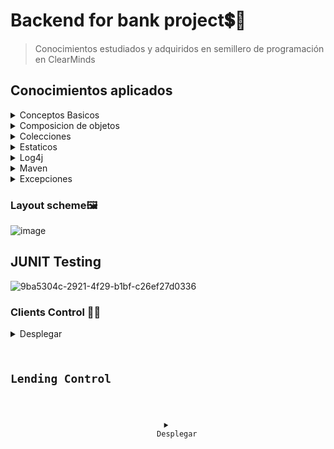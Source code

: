 # Backend for bank project💲📀 
> Conocimientos estudiados y adquiridos en semillero de programación en ClearMinds
## Conocimientos aplicados
<details>
	<summary> 
		Conceptos Basicos
	</summary>
	<a>
	<img src="https://user-images.githubusercontent.com/66846214/126988667-824247b9-1e46-4daa-90ff-64cbb9526673.png"/>
	</a>
</details>
<details>
	<summary> 
		Composicion de objetos
	</summary>
	<a>
	<img src="https://user-images.githubusercontent.com/66846214/126988788-087e7dee-ef8a-4dfc-97be-3953d8bb9733.png"/>
	</a>
</details>
<details>
	<summary> 
	Colecciones
	</summary>
	<a>
	<img src="https://user-images.githubusercontent.com/66846214/126992444-8a262609-9d0e-4e15-bee2-62b6e1e1f1bb.png"/>
	</a>
</details>
<details>
	<summary> 
	Estaticos
	</summary>
	<a>
	<img src="https://user-images.githubusercontent.com/66846214/126992590-6a3d8735-7519-43f3-8816-1a1ec732b63c.png"/>
	</a>
</details>
<details>
	<summary> 
	Log4j
	</summary>
	<a>
	<img src="https://user-images.githubusercontent.com/66846214/126992805-5cf039b5-d058-4ef5-ae64-cb0c8ba19182.png"/>
	</a>
</details>
<details>
	<summary> 
	Maven
	</summary>
	<a>
	<img src="https://user-images.githubusercontent.com/66846214/126993040-61c0a0f8-5397-4a32-98d2-ea215d04df91.png"/>
	</a>
</details>
<details>
	<summary> 
	Excepciones
	</summary>
	<a>
	<img src="https://user-images.githubusercontent.com/66846214/126993134-b2e7aa06-4be5-4778-8311-6f8e8505fe91.png"/>
	</a>
</details>


### Layout scheme🖼
![image](https://user-images.githubusercontent.com/66846214/126203596-92923612-4902-46d2-bd43-6bb1e0ee27ef.png)

## JUNIT Testing

![9ba5304c-2921-4f29-b1bf-c26ef27d0336](https://user-images.githubusercontent.com/66846214/126214671-1750fa69-a0b3-4407-ba39-68fbcc392205.png)


### Clients Control 🧏‍♂️

<details>
	<summary>
	Desplegar
	</summary>
	<code>
		
```
package com.cmc.evaluacion.fase2.servicios;

import java.io.BufferedReader;
import java.io.File;
import java.io.FileNotFoundException;
import java.io.FileReader;
import java.io.IOException;

import org.apache.logging.log4j.LogManager;
import org.apache.logging.log4j.Logger;

import com.cmc.evaluacion.fase2.commons.EvaluacionException;
import com.cmc.evaluacion.fase2.entidades.Cartera;
import com.cmc.evaluacion.fase2.entidades.Cliente;

public class AdminClientes {

	private static Logger logger = LogManager.getLogger(AdminClientes.class);

	private static void armarCliente(String ruta, Cartera _cartera) {
		File file = new File(ruta);
		FileReader fileReader = null;
		BufferedReader buffer = null;
		String partes[];
		String tempLinea;
		Cliente clienteTemp = null;
		int contadorLineas;
		try {
			fileReader = new FileReader(file);
			buffer = new BufferedReader(fileReader);
			tempLinea = "";
			contadorLineas = 0;
			while ((tempLinea = buffer.readLine()) != null) {
				partes = tempLinea.split(",");
				if (partes.length < 3) {
					logger.warn(
							"El cliente de la linea: " + contadorLineas + " no ha podido ser agregado, reivsar campos");
				} else {
					clienteTemp = new Cliente(partes[0], partes[1], partes[2]);
					_cartera.agregarCliente(clienteTemp);
					contadorLineas++;
					logger.info("Cliente agregado exitosamente");
				}

			}
		} catch (FileNotFoundException e) {
			logger.error("No existe el archivo, no encontrado", e);
			throw new EvaluacionException("No existe el archivo, no encontrado en la ruta: " + ruta);
		} catch (IOException e) {
			logger.error("Error en lectura de linea", e);
			throw new EvaluacionException("Error en la lectura del archivo:  " + ruta);

		} finally {
			try {
				if (buffer != null) {
					buffer.close();
					logger.info("El buffer ha sido cerrado");
				}

			} catch (IOException e) {
				logger.error("Error al cerrar el archivo", e);
				throw new EvaluacionException("Error al cerrar el buffer");
			}
			try {
				if (fileReader != null) {
					fileReader.close();
					logger.info("El buffer ha sido cerrado");
				}

			} catch (IOException e) {
				logger.error("Error al cerrar el archivo", e);
				throw new EvaluacionException("Error al cerrar el archivo ");
			}

		}

	}

	public static Cartera armarCartera(String ruta) {
		Cartera carteraTemp = new Cartera();
		armarCliente(ruta, carteraTemp);
		return carteraTemp;
	}

}
`````
	</code>
</details>


## Lending Control
	
<a align="center">
	<details>
	<summary>
	Desplegar
	</summary>
	<code>

```
package com.cmc.evaluacion.fase2.servicios;

import java.io.BufferedReader;
import java.io.File;
import java.io.FileNotFoundException;
import java.io.FileReader;
import java.io.IOException;
import java.text.ParseException;
import java.util.Date;

import org.apache.logging.log4j.LogManager;
import org.apache.logging.log4j.Logger;

import com.cmc.commons.util.DateUtil;
import com.cmc.commons.util.TipoPrestamo;
import com.cmc.evaluacion.fase2.commons.EvaluacionException;
import com.cmc.evaluacion.fase2.entidades.Cartera;
import com.cmc.evaluacion.fase2.entidades.Prestamo;

public class AdminPrestamos {
	
	private static Logger logger=LogManager.getLogger(AdminPrestamos.class);
	
	private static void armarPrestamo(String ruta,Cartera cartera){
		
		File file=new File(ruta);
		BufferedReader buffer=null;
		FileReader fileReader=null;
		String partes[];
		String tempLinea;
		int contadorLineas;
		Prestamo prestamoTemp=null;
		char tempChar;
		String tipoPrestamo=null;
		Date fechaTemp=null;
		try {
			fileReader=new FileReader(file);
			buffer= new BufferedReader(fileReader);
			tempLinea="";
			contadorLineas=0;

			while((tempLinea=buffer.readLine())!=null){
				partes=tempLinea.split("-");
				if(partes.length<4){
					logger.warn(
							"El cliente de la linea: " + contadorLineas + " no ha podido ser agregado, reivsar campos");
				}else{
					tempChar=partes[1].charAt(0); //Instanciamos una variable con la primera letra del tipo de prestamo
					tipoPrestamo=Character.toString(tempChar);// Cast to string
					prestamoTemp=new Prestamo(partes[1],partes[0]);
					fechaTemp=DateUtil.convertir(partes[2]);
					prestamoTemp.setFecha(fechaTemp);
					prestamoTemp.setMonto(Double.parseDouble(partes[3]));
					if(tipoPrestamo.equals("H")){
						prestamoTemp.setTipo(TipoPrestamo.HIPOTECARIO);
					}else if(tipoPrestamo.equals("Q")){
						prestamoTemp.setTipo(TipoPrestamo.QUIROGRAFARIO);
					}else if(tipoPrestamo.equals("O")){
						prestamoTemp.setTipo(TipoPrestamo.OTRO);
					}
					
					cartera.colocarPrestamo(prestamoTemp);
				}
				
			}
		} catch (FileNotFoundException e) {
			logger.error("No se encuentra el archivo en la ruta",e);
			throw new EvaluacionException("No se encuentra el archivo en la ruta: "+ruta);
		} catch (IOException e) {
			logger.error("Error en lectura de linea", e);
			throw new EvaluacionException("Error en la lectura del archivo:  " + ruta);
		} catch (ParseException eu) {
			logger.error("Error en formato de fecha",eu);
			throw new EvaluacionException("Error en el formato de fecha en la linea ");
		}finally {
			try {
				if (buffer != null) {
					buffer.close();
					logger.info("El buffer ha sido cerrado");
				}

			} catch (IOException e) {
				logger.error("Error al cerrar el archivo", e);
				throw new EvaluacionException("Error al cerrar el buffer");
			}
			try {
				if (fileReader != null) {
					fileReader.close();
					logger.info("El buffer ha sido cerrado");
				}

			} catch (IOException e) {
				logger.error("Error al cerrar el archivo", e);
				throw new EvaluacionException("Error al cerrar el archivo ");
			}

		}
		
		
		
		
	}
	
	
	public void colocarPrestamos(String ruta, Cartera cartera){
		
		if(cartera!=null){
			armarPrestamo(ruta,cartera);
		}else{
			logger.error("Instancia de cartera null");
			
		}
		
		
		
	}
	
	
}
``
</code>
	</a>




